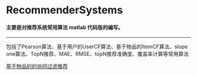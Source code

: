 # RecommenderSystems

#### 主要是对推荐系统常用算法 **matlab** 代码版的编写。

---
包括了Pearson算法、基于用户的UserCF算法、基于物品的ItemCF算法、slope one算法、TopN推荐、MAE、RMSE、topN推荐准确度、覆盖率计算等常用算法

[基于物品的的协同过滤推荐](https://github.com/zwtforest)
